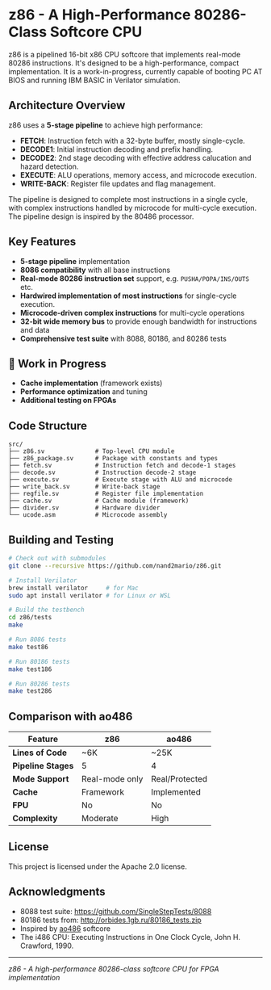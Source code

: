 # z86 - A High-Performance 80286-Class Softcore CPU

z86 is a pipelined 16-bit x86 CPU softcore that implements real-mode 80286 instructions. It's designed to be a high-performance, compact implementation. It is a work-in-progress, currently capable of booting PC AT BIOS and running IBM BASIC in Verilator simulation.

## Architecture Overview

z86 uses a **5-stage pipeline** to achieve high performance:
- **FETCH**: Instruction fetch with a 32-byte buffer, mostly single-cycle.
- **DECODE1**: Initial instruction decoding and prefix handling.
- **DECODE2**: 2nd stage decoding with effective address calucation and hazard detection.
- **EXECUTE**: ALU operations, memory access, and microcode execution.
- **WRITE-BACK**: Register file updates and flag management.

The pipeline is designed to complete most instructions in a single cycle, with complex instructions handled by microcode for multi-cycle execution. The pipeline design is inspired by the 80486 processor.

## Key Features 

- **5-stage pipeline** implementation
- **8086 compatibility** with all base instructions
- **Real-mode 80286 instruction set** support, e.g. `PUSHA/POPA/INS/OUTS` etc.
- **Hardwired implementation of most instructions** for single-cycle execution.
- **Microcode-driven complex instructions** for multi-cycle operations
- **32-bit wide memory bus** to provide enough bandwidth for instructions and data
- **Comprehensive test suite** with 8088, 80186, and 80286 tests

## 🔄 Work in Progress
- **Cache implementation** (framework exists)
- **Performance optimization** and tuning
- **Additional testing on FPGAs**

## Code Structure
```
src/
├── z86.sv              # Top-level CPU module
├── z86_package.sv      # Package with constants and types
├── fetch.sv            # Instruction fetch and decode-1 stages
├── decode.sv           # Instruction decode-2 stage
├── execute.sv          # Execute stage with ALU and microcode
├── write_back.sv       # Write-back stage
├── regfile.sv          # Register file implementation
├── cache.sv            # Cache module (framework)
├── divider.sv          # Hardware divider
└── ucode.asm           # Microcode assembly
```

## Building and Testing
```bash
# Check out with submodules
git clone --recursive https://github.com/nand2mario/z86.git

# Install Verilator
brew install verilator     # for Mac
sudo apt install verilator # for Linux or WSL

# Build the testbench
cd z86/tests
make

# Run 8086 tests
make test86

# Run 80186 tests
make test186

# Run 80286 tests
make test286
```

## Comparison with ao486

| Feature | z86 | ao486 |
|---------|-----|-------|
| **Lines of Code** | ~6K | ~25K |
| **Pipeline Stages** | 5 | 4 |
| **Mode Support** | Real-mode only | Real/Protected |
| **Cache** | Framework | Implemented |
| **FPU** | No | No |
| **Complexity** | Moderate | High |


## License

This project is licensed under the Apache 2.0 license.

## Acknowledgments

- 8088 test suite: https://github.com/SingleStepTests/8088
- 80186 tests from: http://orbides.1gb.ru/80186_tests.zip
- Inspired by [ao486](https://github.com/alfikpl/ao486.git) softcore
- The i486 CPU: Executing Instructions in One Clock Cycle, John H. Crawford, 1990.

---

*z86 - A high-performance 80286-class softcore CPU for FPGA implementation*
